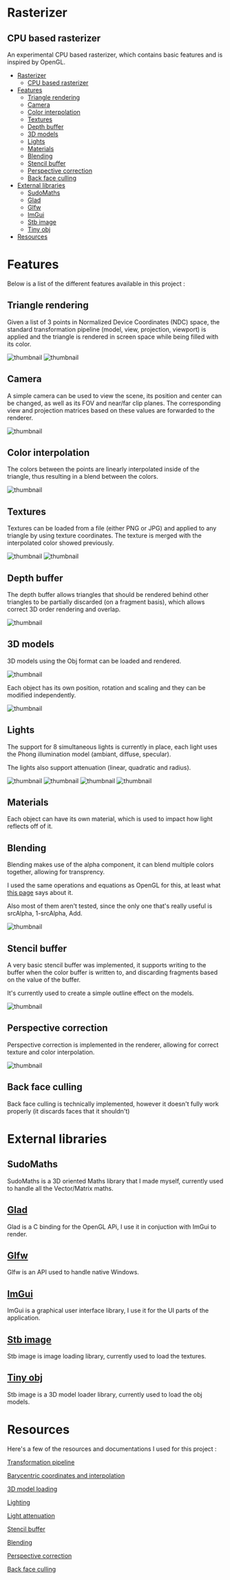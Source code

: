# Rasterizer

## CPU based rasterizer

An experimental CPU based rasterizer, which contains basic features and is inspired by OpenGL.

- [Rasterizer](#rasterizer)
  - [CPU based rasterizer](#cpu-based-rasterizer)
- [Features](#features)
  - [Triangle rendering](#triangle-rendering)
  - [Camera](#camera)
  - [Color interpolation](#color-interpolation)
  - [Textures](#textures)
  - [Depth buffer](#depth-buffer)
  - [3D models](#3d-models)
  - [Lights](#lights)
  - [Materials](#materials)
  - [Blending](#blending)
  - [Stencil buffer](#stencil-buffer)
  - [Perspective correction](#perspective-correction)
  - [Back face culling](#back-face-culling)
- [External libraries](#external-libraries)
  - [SudoMaths](#sudomaths)
  - [Glad](#glad)
  - [Glfw](#glfw)
  - [ImGui](#imgui)
  - [Stb image](#stb-image)
  - [Tiny obj](#tiny-obj)
- [Resources](#resources)

# Features 

Below is a list of the different features available in this project :

## Triangle rendering

Given a list of 3 points in Normalized Device Coordinates (NDC) space, the standard transformation pipeline (model, view, projection, viewport) is applied and the triangle is rendered in screen space while being filled with its color.

![thumbnail](screenshots/white_triangle.png "WhiteTriangle")
![thumbnail](screenshots/red_triangle.png "RedTriangle")

## Camera

A simple camera can be used to view the scene, its position and center can be changed, as well as its FOV and near/far clip planes.
The corresponding view and projection matrices based on these values are forwarded to the renderer.

![thumbnail](screenshots/camera.png "Cam")

## Color interpolation

The colors between the points are linearly interpolated inside of the triangle, thus resulting in a blend between the colors.

![thumbnail](screenshots/interpolation.png "ColInter")

## Textures

Textures can be loaded from a file (either PNG or JPG) and applied to any triangle by using texture coordinates.
The texture is merged with the interpolated color showed previously.

![thumbnail](screenshots/texture.png "Texture")
![thumbnail](screenshots/texture_color.png "TextureCol")

## Depth buffer

The depth buffer allows triangles that should be rendered behind other triangles to be partially discarded (on a fragment basis), which allows correct 3D order rendering and overlap.

![thumbnail](screenshots/depth.png "Depth")

## 3D models

3D models using the Obj format can be loaded and rendered.

![thumbnail](screenshots/model.png "Model")

Each object has its own position, rotation and scaling and they can be modified independently.

![thumbnail](screenshots/model_controls.png "ModelControls")

## Lights

The support for 8 simultaneous lights is currently in place, each light uses the Phong illumination model (ambiant, diffuse, specular).

The lights also support attenuation (linear, quadratic and radius).

![thumbnail](screenshots/light_ambiant.png "Ambiant")
![thumbnail](screenshots/light_diffuse.png "Diffuse")
![thumbnail](screenshots/light_specular.png "Specular")
![thumbnail](screenshots/light_all.png "Every")

## Materials

Each object can have its own material, which is used to impact how light reflects off of it.

## Blending

Blending makes use of the alpha component, it can blend multiple colors together, allowing for transprency.

I used the same operations and equations as OpenGL for this, at least what [this page](https://learnopengl.com/Advanced-OpenGL/Blending) says about it.

Also most of them aren't tested, since the only one that's really useful is srcAlpha, 1-srcAlpha, Add.

![thumbnail](screenshots/blending.png "Blending")

## Stencil buffer

A very basic stencil buffer was implemented, it supports writing to the buffer when the color buffer is written to, and discarding fragments based on the value of the buffer.

It's currently used to create a simple outline effect on the models.

![thumbnail](screenshots/stencil.png "Stencil")

## Perspective correction

Perspective correction is implemented in the renderer, allowing for correct texture and color interpolation.

![thumbnail](screenshots/perspective.png "PerspCorrect")


## Back face culling

Back face culling is technically implemented, however it doesn't fully work properly (it discards faces that it shouldn't)

# External libraries

## SudoMaths

SudoMaths is a 3D oriented Maths library that I made myself, currently used to handle all the Vector/Matrix maths.

## [Glad](https://github.com/Dav1dde/glad)

Glad is a C binding for the OpenGL APi, I use it in conjuction with ImGui to render.

## [Glfw](https://github.com/glfw/glfw)

Glfw is an API used to handle native Windows.

## [ImGui](https://github.com/ocornut/imgui)

ImGui is a graphical user interface library, I use it for the UI parts of the application.

## [Stb image](https://github.com/nothings/stb/blob/master/stb_image.h)

Stb image is image loading library, currently used to load the textures.

## [Tiny obj](https://github.com/tinyobjloader/tinyobjloader)

Stb image is a 3D model loader library, currently used to load the obj models.

# Resources

Here's a few of the resources and documentations I used for this project :

[Transformation pipeline](https://stanford.edu/class/ee267/lectures/lecture2.pdf)

[Barycentric coordinates and interpolation](https://codeplea.com/triangular-interpolation)

[3D model loading](https://vulkan-tutorial.com/Loading_models)

[Lighting](https://learnopengl.com/Lighting/Basic-Lighting)

[Light attenuation](https://docs.blender.org/manual/en/2.79/render/blender_render/lighting/lights/attenuation.html)

[Stencil buffer](https://learnopengl.com/Advanced-OpenGL/Stencil-testing)

[Blending](https://learnopengl.com/Advanced-OpenGL/Blending)

[Perspective correction](https://stackoverflow.com/questions/24441631/how-exactly-does-opengl-do-perspectively-correct-linear-interpolation)

[Back face culling](https://en.wikipedia.org/wiki/Back-face_culling)

